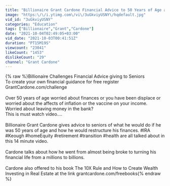 ```yaml
---
title: "Billionaire Grant Cardone Financial Advice to 50 Years of Age and Over"
image: "https:\/\/i.ytimg.com\/vi\/3uGkviyUSNY\/hqdefault.jpg"
vid_id: "3uGkviyUSNY"
categories: "Education"
tags: ["Billionaire","Grant","Cardone"]
date: "2021-10-04T02:49:05+03:00"
vid_date: "2021-10-03T00:41:51Z"
duration: "PT15M19S"
viewcount: "23041"
likeCount: "1453"
dislikeCount: "29"
channel: "Grant Cardone"
---
```

{% raw %}Billionaire Challenges Financial Advice giving to Seniors<br />To create your own financial guidance for free register GrantCardone.com/challenge<br /><br />Over 50 years of age worried about finances or you have been displace or worried about the affects of inflation or the vaccine on your income.  Worried about leaving money in the bank?<br />This is must watch video....<br /><br />Billionaire Grant Cardone gives advice to seniors of what he would do if he was 50 years of age and how he would restructure his finances.  #IRA #Keough #homeEquity #retirement #transition #health are all talked about in this 14 minute video.  <br /><br />Cardone talks about how he went from almost being broke to turning his financial life from a millions to billions. <br /><br />Cardone also offered to his book The 10X Rule and How to Create Wealth Investing in Real Estate at the link grantcardone.com/freebooks{% endraw %}
